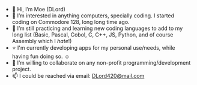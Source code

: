- 👋 Hi, I’m Moe (DLord)
- 👀 I’m interested in anything computers, specially coding.  I started coding on Commodore 128, long long time ago.  
- 🌱 I’m still practicing and learning new coding languages to add to my long list (Basic, Pascal, Cobol, C, C++, JS, Python, and of course Assembly which I _hate_!)    
- ⭐ I'm currently developing apps for my personal use/needs, while having fun doing so.  :relaxed:    
- 💞️ I’m willing to collaborate on any non-profit programming/development project.
- 📫 I could be reached via email: DLord420@mail.com

<!---
DLord420/DLord420 is a ✨ special ✨ repository because its `README.md` (this file) appears on your GitHub profile.
You can click the Preview link to take a look at your changes.
--->
